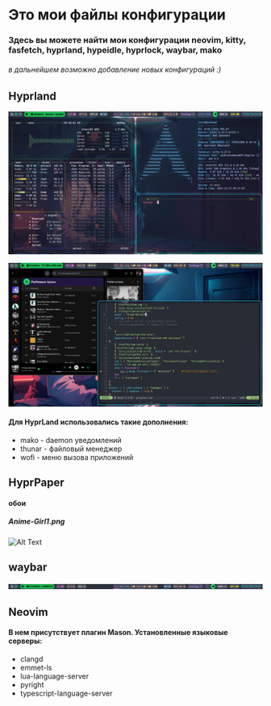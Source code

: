 # Это мои файлы конфигурации

### Здесь вы можете найти мои конфигурации neovim, kitty, fasfetch, hyprland, hypeidle, hyprlock, waybar, mako

###### в дальнейшем возможно добавление новых конфигураций :)

## Hyprland

![Alt Text](./preview/HyprLandPreview.png)

![Alt Text](./preview/HyprLandPreview2.png)

#### Для HyprLand использовались такие дополнения:
- mako - daemon уведомлений
- thunar - файловый менеджер
- wofi - меню вызова приложений

## HyprPaper

#### обои

##### Anime-Girl1.png
![Alt Text](./wallpaper/Anime-Girl1.png)

## waybar

![Alt Text](./preview/waybar_preview.png)

## Neovim

#### В нем присутствует плагин Mason. Установленные языковые серверы:

- clangd
- emmet-ls
- lua-language-server
- pyright
- typescript-language-server

